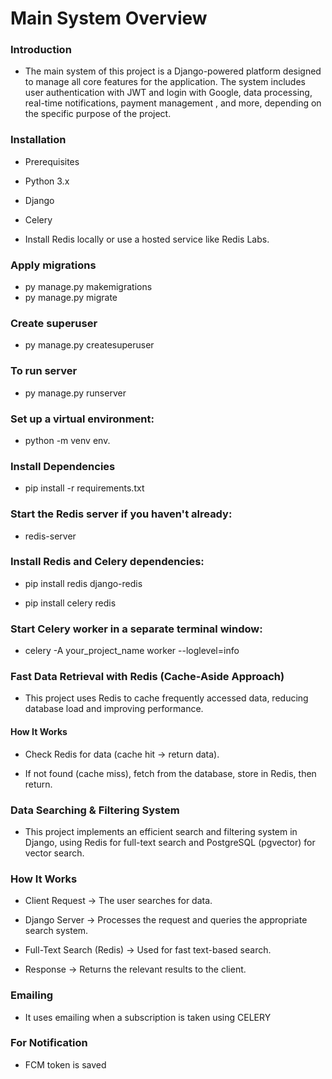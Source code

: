 # Main System Overview
### Introduction
- The main system of this project is a Django-powered platform designed to manage all core features for the application. The system includes user authentication with JWT and login with Google, data processing, real-time notifications, payment management , and more, depending on the specific purpose of the project.


### Installation
- Prerequisites
- Python 3.x
- Django

- Celery 
- Install Redis locally or use a hosted service like Redis Labs.


### Apply migrations
- py manage.py makemigrations
- py manage.py migrate

### Create superuser
- py manage.py createsuperuser

### To run server
- py manage.py runserver


### Set up a virtual environment:
- python -m venv env.
### Install Dependencies
- pip install -r requirements.txt

### Start the Redis server if you haven't already:
- redis-server

### Install Redis  and Celery dependencies:
- pip install redis django-redis

- pip install celery redis

### Start Celery worker in a separate terminal window:
- celery -A your_project_name worker --loglevel=info

### Fast Data Retrieval with Redis (Cache-Aside Approach)
- This project uses Redis to cache frequently accessed data, reducing database load and improving performance.

#### How It Works
- Check Redis for data (cache hit → return data).

- If not found (cache miss), fetch from the database, store in Redis, then return.


### Data Searching & Filtering System
- This project implements an efficient search and filtering system in Django, using Redis for full-text search and PostgreSQL (pgvector) for vector search.

### How It Works
- Client Request → The user searches for data.

- Django Server → Processes the request and queries the appropriate search system.

- Full-Text Search (Redis) → Used for fast text-based search.

- Response → Returns the relevant results to the client.

### Emailing 

- It uses emailing when a subscription is taken using CELERY

### For Notification 
- FCM token is saved
